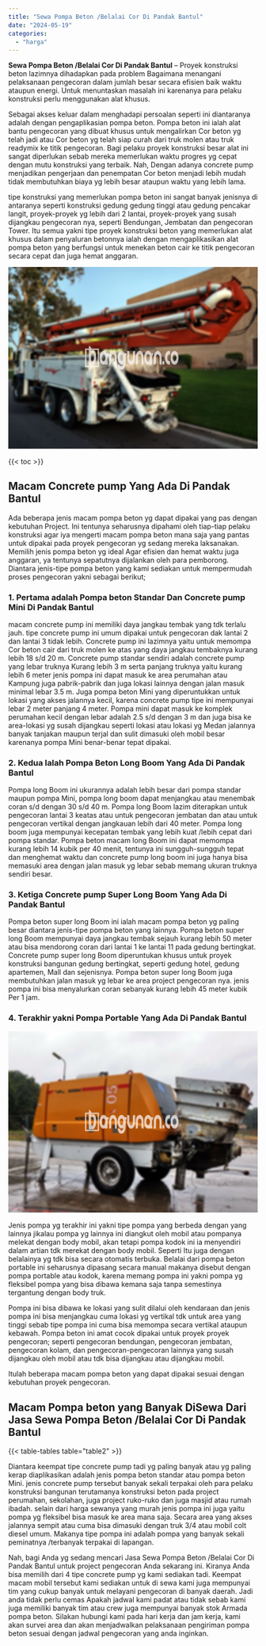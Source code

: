 ```yaml
---
title: "Sewa Pompa Beton /Belalai Cor Di Pandak Bantul"
date: "2024-05-19"
categories: 
  - "harga"
---
```


**Sewa Pompa Beton /Belalai Cor Di Pandak Bantul** – Proyek konstruksi beton lazimnya dihadapkan pada problem Bagaimana menangani pelaksanaan pengecoran dalam jumlah besar secara efisien baik waktu ataupun energi. Untuk menuntaskan masalah ini karenanya para pelaku konstruksi perlu menggunakan alat khusus.

Sebagai akses keluar dalam menghadapi persoalan seperti ini diantaranya adalah dengan pengaplikasian pompa beton. Pompa beton ini ialah alat bantu pengecoran yang dibuat khusus untuk mengalirkan Cor beton yg telah jadi atau Cor beton yg telah siap curah dari truk molen atau truk readymix ke titik pengecoran. Bagi pelaku proyek konstruksi besar alat ini sangat diperlukan sebab mereka memerlukan waktu progres yg cepat dengan mutu konstruksi yang terbaik. Nah, Dengan adanya concrete pump menjadikan pengerjaan dan penempatan Cor beton menjadi lebih mudah tidak membutuhkan biaya yg lebih besar ataupun waktu yang lebih lama.

tipe konstruksi yang memerlukan pompa beton ini sangat banyak jenisnya di antaranya seperti konstruksi gedung gedung tinggi atau gedung pencakar langit, proyek-proyek yg lebih dari 2 lantai, proyek-proyek yang susah dijangkau pengecoran nya, seperti Bendungan, Jembatan dan pengecoran Tower. Itu semua yakni tipe proyek konstruksi beton yang memerlukan alat khusus dalam penyaluran betonnya ialah dengan mengaplikasikan alat pompa beton yang berfungsi untuk menekan beton cair ke titik pengecoran secara cepat dan juga hemat anggaran.

![Sewa Pompa Beton /Belalai Cor Di Pandak Bantul](/images/sewa-concrete-pump-05.png)

{{< toc >}}

## Macam Concrete pump Yang Ada Di Pandak Bantul

Ada beberapa jenis macam pompa beton yg dapat dipakai yang pas dengan kebutuhan Project. Ini tentunya seharusnya dipahami oleh tiap-tiap pelaku konstruksi agar iya mengerti macam pompa beton mana saja yang pantas untuk dipakai pada proyek pengecoran yg sedang mereka laksanakan. Memilih jenis pompa beton yg ideal Agar efisien dan hemat waktu juga anggaran, ya tentunya sepatutnya dijalankan oleh para pemborong. Diantara jenis-tipe pompa beton yang kami sediakan untuk mempermudah proses pengecoran yakni sebagai berikut;

### 1\. Pertama adalah Pompa beton Standar Dan Concrete pump Mini Di Pandak Bantul

macam concrete pump ini memiliki daya jangkau tembak yang tdk terlalu jauh. tipe concrete pump ini umum dipakai untuk pengecoran dak lantai 2 dan lantai 3 tidak lebih. Concrete pump ini lazimnya yaitu untuk memompa Cor beton cair dari truk molen ke atas yang daya jangkau tembaknya kurang lebih 18 s/d 20 m. Concrete pump standar sendiri adalah concrete pump yang lebar truknya Kurang lebih 3 m serta panjang truknya yaitu kurang lebih 6 meter jenis pompa ini dapat masuk ke area perumahan atau Kampung juga pabrik-pabrik dan juga lokasi lainnya dengan jalan masuk minimal lebar 3.5 m. Juga pompa beton Mini yang diperuntukkan untuk lokasi yang akses jalannya kecil, karena concrete pump tipe ini mempunyai lebar 2 meter panjang 4 meter. Pompa mini dapat masuk ke komplek perumahan kecil dengan lebar adalah 2.5 s/d dengan 3 m dan juga bisa ke area-lokasi yg susah dijangkau seperti lokasi atau lokasi yg Medan jalannya banyak tanjakan maupun terjal dan sulit dimasuki oleh mobil besar karenanya pompa Mini benar-benar tepat dipakai.

### 2\. Kedua Ialah Pompa Beton Long Boom Yang Ada Di Pandak Bantul

Pompa long Boom ini ukurannya adalah lebih besar dari pompa standar maupun pompa Mini, pompa long boom dapat menjangkau atau menembak coran s/d dengan 30 s/d 40 m. Pompa long Boom lazim diterapkan untuk pengecoran lantai 3 keatas atau untuk pengecoran jembatan dan atau untuk pengecoran vertikal dengan jangkauan lebih dari 40 meter. Pompa long boom juga mempunyai kecepatan tembak yang lebih kuat /lebih cepat dari pompa standar. Pompa beton macam long Boom ini dapat memompa kurang lebih 14 kubik per 40 menit, tentunya ini sungguh-sungguh tepat dan menghemat waktu dan concrete pump long boom ini juga hanya bisa memasuki area dengan jalan masuk yg lebar sebab memang ukuran truknya sendiri besar.

### 3\. Ketiga Concrete pump Super Long Boom Yang Ada Di Pandak Bantul

Pompa beton super long Boom ini ialah macam pompa beton yg paling besar diantara jenis-tipe pompa beton yang lainnya. Pompa beton super long Boom mempunyai daya jangkau tembak sejauh kurang lebih 50 meter atau bisa mendorong coran dari lantai 1 ke lantai 11 pada gedung bertingkat. Concrete pump super long Boom diperuntukan khusus untuk proyek konstruksi bangunan gedung bertingkat, seperti gedung hotel, gedung apartemen, Mall dan sejenisnya. Pompa beton super long Boom juga membutuhkan jalan masuk yg lebar ke area project pengecoran nya. jenis pompa ini bisa menyalurkan coran sebanyak kurang lebih 45 meter kubik Per 1 jam.

### 4\. Terakhir yakni Pompa Portable Yang Ada Di Pandak Bantul

![Sewa Pompa Beton /Belalai Cor Di Pandak Bantul](/images/sewa-concrete-pump-22.png)

Jenis pompa yg terakhir ini yakni tipe pompa yang berbeda dengan yang lainnya jikalau pompa yg lainnya ini diangkut oleh mobil atau pompanya melekat dengan body mobil, akan tetapi pompa kodok ini ia menyendiri dalam artian tdk merekat dengan body mobil. Seperti Itu juga dengan belalainya yg tdk bisa secara otomatis terbuka. Belalai dari pompa beton portable ini seharusnya dipasang secara manual makanya disebut dengan pompa portable atau kodok, karena memang pompa ini yakni pompa yg fleksibel pompa yang bisa dibawa kemana saja tanpa semestinya tergantung dengan body truk.

Pompa ini bisa dibawa ke lokasi yang sulit dilalui oleh kendaraan dan jenis pompa ini bisa menjangkau cuma lokasi yg vertikal tdk untuk area yang tinggi sebab tipe pompa ini cuma bisa memompa secara vertikal ataupun kebawah. Pompa beton ini amat cocok dipakai untuk proyek proyek pengecoran; seperti pengecoran bendungan, pengecoran jembatan, pengecoran kolam, dan pengecoran-pengecoran lainnya yang susah dijangkau oleh mobil atau tdk bisa dijangkau atau dijangkau mobil.

Itulah beberapa macam pompa beton yang dapat dipakai sesuai dengan kebutuhan proyek pengecoran.

## Macam Pompa beton yang Banyak DiSewa Dari Jasa Sewa Pompa Beton /Belalai Cor Di Pandak Bantul

{{< table-tables table="table2" >}}

Diantara keempat tipe concrete pump tadi yg paling banyak atau yg paling kerap diaplikasikan adalah jenis pompa beton standar atau pompa beton Mini. jenis concrete pump tersebut banyak sekali terpakai oleh para pelaku konstruksi bangunan terutamanya konstruksi beton pada project perumahan, sekolahan, juga project ruko-ruko dan juga masjid atau rumah ibadah. selain dari harga sewanya yang murah jenis pompa ini juga yaitu pompa yg fleksibel bisa masuk ke area mana saja. Secara area yang akses jalannya sempit atau cuma bisa dimasuki dengan truk 3/4 atau mobil colt diesel umum. Makanya tipe pompa ini adalah pompa yang banyak sekali peminatnya /terbanyak terpakai di lapangan.

Nah, bagi Anda yg sedang mencari Jasa Sewa Pompa Beton /Belalai Cor Di Pandak Bantul untuk project pengecoran Anda sekarang ini. Kiranya Anda bisa memilih dari 4 tipe concrete pump yg kami sediakan tadi. Keempat macam mobil tersebut kami sediakan untuk di sewa kami juga mempunyai tim yang cukup banyak untuk melayani pengecoran di banyak daerah. Jadi anda tidak perlu cemas Apakah jadwal kami padat atau tidak sebab kami juga memiliki banyak tim atau crew juga mempunyai banyak stok Armada pompa beton. Silakan hubungi kami pada hari kerja dan jam kerja, kami akan survei area dan akan menjadwalkan pelaksanaan pengiriman pompa beton sesuai dengan jadwal pengecoran yang anda inginkan.
